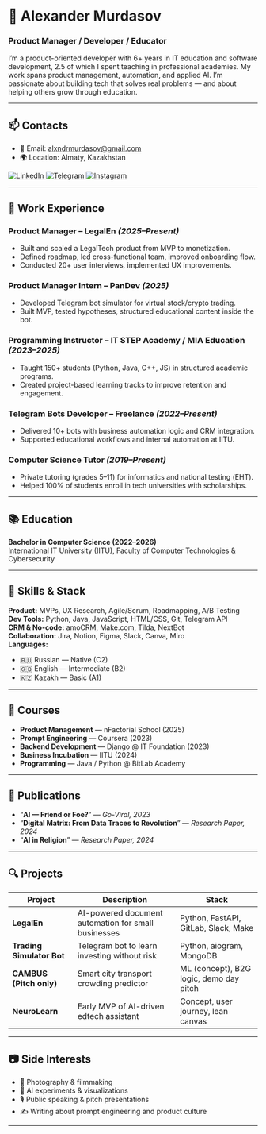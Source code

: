 # 👋 Alexander Murdasov

### Product Manager / Developer / Educator  
I’m a product-oriented developer with 6+ years in IT education and software development, 2.5 of which I spent teaching in professional academies. My work spans product management, automation, and applied AI. I’m passionate about building tech that solves real problems — and about helping others grow through education.

---

## 📫 Contacts

- 📧 Email: [alxndrmurdasov@gmail.com](mailto:alxndrmurdasov@gmail.com)  
- 🌍 Location: Almaty, Kazakhstan  

<div id="socials" align="left">
    <a href="www.linkedin.com/in/alexmurdasov/">
        <img src="https://img.shields.io/badge/LinkedIn-0077B5?style=for-the-badge&logo=linkedin&logoColor=white" alt="LinkedIn"/>
    </a>
    <a href="https://t.me/Allexndr">
        <img src="https://img.shields.io/badge/Telegram-26A5E4?style=for-the-badge&logo=telegram&logoColor=white" alt="Telegram"/>
    </a>
    <a href="https://www.instagram.com/phot4.k/">
        <img src="https://img.shields.io/badge/Instagram-E4405F?style=for-the-badge&logo=instagram&logoColor=white" alt="Instagram"/>
    </a>
</div>

---

## 💼 Work Experience

### Product Manager – LegalEn *(2025–Present)*  
- Built and scaled a LegalTech product from MVP to monetization.  
- Defined roadmap, led cross-functional team, improved onboarding flow.  
- Conducted 20+ user interviews, implemented UX improvements.

### Product Manager Intern – PanDev *(2025)*  
- Developed Telegram bot simulator for virtual stock/crypto trading.  
- Built MVP, tested hypotheses, structured educational content inside the bot.

### Programming Instructor – IT STEP Academy / MIA Education *(2023–2025)*  
- Taught 150+ students (Python, Java, C++, JS) in structured academic programs.  
- Created project-based learning tracks to improve retention and engagement.

### Telegram Bots Developer – Freelance *(2022–Present)*  
- Delivered 10+ bots with business automation logic and CRM integration.  
- Supported educational workflows and internal automation at IITU.

### Computer Science Tutor *(2019–Present)*  
- Private tutoring (grades 5–11) for informatics and national testing (ЕНТ).  
- Helped 100% of students enroll in tech universities with scholarships.

---

## 📚 Education

**Bachelor in Computer Science (2022–2026)**  
International IT University (IITU), Faculty of Computer Technologies & Cybersecurity

---

## 🧠 Skills & Stack

**Product:** MVPs, UX Research, Agile/Scrum, Roadmapping, A/B Testing  
**Dev Tools:** Python, Java, JavaScript, HTML/CSS, Git, Telegram API  
**CRM & No-code:** amoCRM, Make.com, Tilda, NextBot  
**Collaboration:** Jira, Notion, Figma, Slack, Canva, Miro  
**Languages:**  
- 🇷🇺 Russian — Native (C2)  
- 🇬🇧 English — Intermediate (B2)  
- 🇰🇿 Kazakh — Basic (A1)

---

## 📖 Courses

- **Product Management** — nFactorial School (2025)  
- **Prompt Engineering** — Coursera (2023)  
- **Backend Development** — Django @ IT Foundation (2023)  
- **Business Incubation** — IITU (2024)  
- **Programming** — Java / Python @ BitLab Academy

---

## 📄 Publications

- “**AI — Friend or Foe?**” — *Go-Viral, 2023*  
- “**Digital Matrix: From Data Traces to Revolution**” — *Research Paper, 2024*  
- “**AI in Religion**” — *Research Paper, 2024*

---

## 🔍 Projects

| Project | Description | Stack |
|--------|-------------|-------|
| **LegalEn** | AI-powered document automation for small businesses | Python, FastAPI, GitLab, Slack, Make |
| **Trading Simulator Bot** | Telegram bot to learn investing without risk | Python, aiogram, MongoDB |
| **CAMBUS (Pitch only)** | Smart city transport crowding predictor | ML (concept), B2G logic, demo day pitch |
| **NeuroLearn** | Early MVP of AI-driven edtech assistant | Concept, user journey, lean canvas |

---

## 📷 Side Interests

- 📸 Photography & filmmaking  
- 🤖 AI experiments & visualizations  
- 🎙️ Public speaking & pitch presentations  
- ✍️ Writing about prompt engineering and product culture

---

